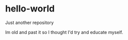 # hello-world
Just another repository


Im old and past it so I thought I'd try and educate myself.
